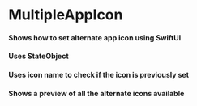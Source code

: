 # MultipleAppIcon
#### Shows how to set alternate app icon using SwiftUI 
#### Uses StateObject
#### Uses icon name to check if the icon is previously set
#### Shows a preview of all the alternate icons available
